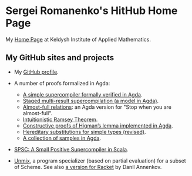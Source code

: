 # Sergei Romanenko's HitHub Home Page

My [Home Page](http://pat.keldysh.ru/~roman/)
at Keldysh Institute of Applied Mathematics.

## My GitHub sites and projects

* My [GitHub profile](https://github.com/sergei-romanenko).

* A number of proofs formalized in Agda:
    - [A simple supercompiler formally verified in
        Agda](https://github.com/sergei-romanenko/agda-simple-scp).
    - [Staged multi-result supercompilation (a model
        in Agda)](https://github.com/sergei-romanenko/staged-mrsc-agda).
    - [Almost-full
        relations](https://github.com/sergei-romanenko/agda-almost-full):
        an Agda version for "Stop when you are almost-full".
    - [Intuitionistic Ramsey
        Theorem](https://github.com/sergei-romanenko/agda-Ramsey-theorem).
    - [Constructive proofs of Higman’s lemma implemented in
        Agda](https://github.com/sergei-romanenko/agda-Higman-lemma).
    - [Hereditary substitutions for simple
        types (revised)](https://github.com/sergei-romanenko/agda-hsubst-revised).
    - [A collection of samples in
        Agda](https://github.com/sergei-romanenko/agda-samples).

* [SPSC: A Small Positive Supercompiler in Scala](https://sergei-romanenko.github.io/spsc/).

* [Unmix](https://github.com/sergei-romanenko/unmix), a program
  specializer (based on partial evaluation) for a subset of Scheme.
  See also [a version for Racket](https://github.com/annenkov/unmix)
  by Danil Annenkov.
